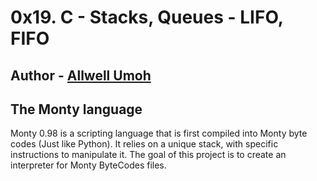 # 0x19. C - Stacks, Queues - LIFO, FIFO

## Author - [Allwell Umoh](https://github.com/AllwellUmoh)

## The Monty language

Monty 0.98 is a scripting language that is first compiled into Monty byte codes (Just like Python). It relies on a unique stack, with specific instructions to manipulate it. The goal of this project is to create an interpreter for Monty ByteCodes files.
